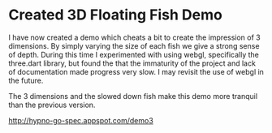 # Created 3D Floating Fish Demo
I have now created a demo which cheats a bit to create the impression of 3 dimensions. By simply varying the size of each fish we give a strong sense of depth. During this time I experimented with using webgl, specifically the three.dart library, but found the that the immaturity of the project and lack of documentation made progress very slow. I may revisit the use of webgl in the future.

The 3 dimensions and the slowed down fish make this demo more tranquil than the previous version.

http://hypno-go-spec.appspot.com/demo3
